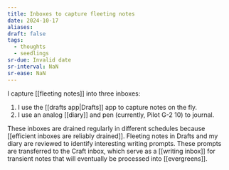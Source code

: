 ```yaml
---
title: Inboxes to capture fleeting notes
date: 2024-10-17
aliases: 
draft: false
tags:
  - thoughts
  - seedlings
sr-due: Invalid date
sr-interval: NaN
sr-ease: NaN
---
```

I capture [[fleeting notes]] into three inboxes:

1. I use the [[drafts app|Drafts]] app to capture notes on the fly.
2. I use an analog [[diary]] and pen (currently, Pilot G-2 10) to journal.

These inboxes are drained regularly in different schedules because [[efficient inboxes are reliably drained]]. Fleeting notes in Drafts and my diary are reviewed to identify interesting writing prompts. These prompts are transferred to the Craft inbox, which serve as a [[writing inbox]] for transient notes that will eventually be processed into [[evergreens]].